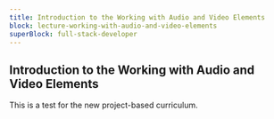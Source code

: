 ```yaml
---
title: Introduction to the Working with Audio and Video Elements
block: lecture-working-with-audio-and-video-elements
superBlock: full-stack-developer
---
```


## Introduction to the Working with Audio and Video Elements

This is a test for the new project-based curriculum.
